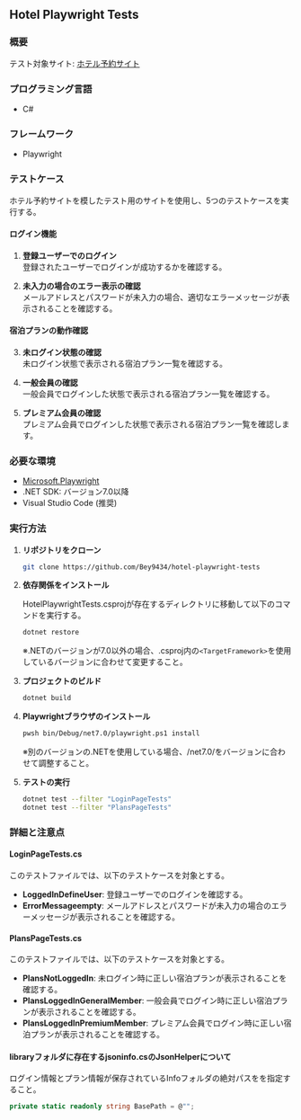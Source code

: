 ## Hotel Playwright Tests

### 概要
テスト対象サイト: [ホテル予約サイト](https://hotel.testplanisphere.dev/ja/index.html)

### プログラミング言語
- C#

### フレームワーク
- Playwright

### テストケース
ホテル予約サイトを模したテスト用のサイトを使用し、5つのテストケースを実行する。

#### ログイン機能

1. **登録ユーザーでのログイン**  
   登録されたユーザーでログインが成功するかを確認する。
   
2. **未入力の場合のエラー表示の確認**  
   メールアドレスとパスワードが未入力の場合、適切なエラーメッセージが表示されることを確認する。

#### 宿泊プランの動作確認
3. **未ログイン状態の確認**  
   未ログイン状態で表示される宿泊プラン一覧を確認する。
   
4. **一般会員の確認**  
   一般会員でログインした状態で表示される宿泊プラン一覧を確認する。
   
5. **プレミアム会員の確認**  
   プレミアム会員でログインした状態で表示される宿泊プラン一覧を確認します。

### 必要な環境

- [Microsoft.Playwright](https://playwright.dev/dotnet/docs/intro)
- .NET SDK: バージョン7.0以降
- Visual Studio Code (推奨)

### 実行方法

1. **リポジトリをクローン**
    ```sh
    git clone https://github.com/Bey9434/hotel-playwright-tests
    ```

2. **依存関係をインストール**

    HotelPlaywrightTests.csprojが存在するディレクトリに移動して以下のコマンドを実行する。

    ```sh
    dotnet restore
    ```

    ※.NETのバージョンが7.0以外の場合、.csproj内の`<TargetFramework>`を使用しているバージョンに合わせて変更すること。
    
3. **プロジェクトのビルド**

    ```sh
    dotnet build
    ```
    
4. **Playwrightブラウザのインストール**

    ```sh
    pwsh bin/Debug/net7.0/playwright.ps1 install
    ```
    
    ※別のバージョンの.NETを使用している場合、/net7.0/をバージョンに合わせて調整すること。
   
5. **テストの実行**
    ```sh
    dotnet test --filter "LoginPageTests"
    dotnet test --filter "PlansPageTests"
    ```
### 詳細と注意点

#### LoginPageTests.cs
このテストファイルでは、以下のテストケースを対象とする。
- **LoggedInDefineUser**: 登録ユーザーでのログインを確認する。
- **ErrorMessageempty**: メールアドレスとパスワードが未入力の場合のエラーメッセージが表示されることを確認する。

#### PlansPageTests.cs
このテストファイルでは、以下のテストケースを対象とする。
- **PlansNotLoggedIn**: 未ログイン時に正しい宿泊プランが表示されることを確認する。
- **PlansLoggedInGeneralMember**: 一般会員でログイン時に正しい宿泊プランが表示されることを確認する。
- **PlansLoggedInPremiumMember**: プレミアム会員でログイン時に正しい宿泊プランが表示されることを確認する。

#### libraryフォルダに存在するjsoninfo.csのJsonHelperについて
ログイン情報とプラン情報が保存されているInfoフォルダの絶対パスをを指定すること。
```csharp
private static readonly string BasePath = @"";






